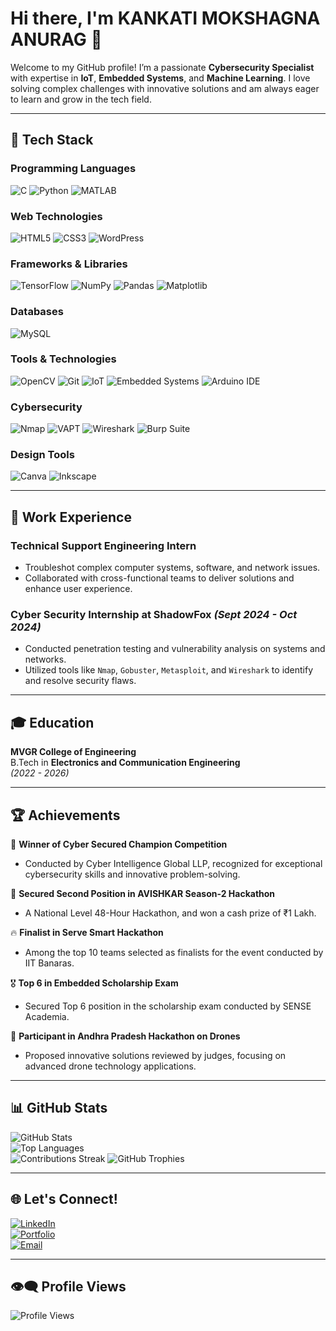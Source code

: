 # Hi there, I'm **KANKATI MOKSHAGNA ANURAG** 👋  

Welcome to my GitHub profile! I’m a passionate **Cybersecurity Specialist** with expertise in **IoT**, **Embedded Systems**, and **Machine Learning**. I love solving complex challenges with innovative solutions and am always eager to learn and grow in the tech field.  

---

## 🚀 Tech Stack  

### Programming Languages  
![C](https://img.shields.io/badge/C-A8B9CC?style=for-the-badge&logo=c&logoColor=white) ![Python](https://img.shields.io/badge/Python-3776AB?style=for-the-badge&logo=python&logoColor=white)  ![MATLAB](https://img.shields.io/badge/MATLAB-0076A8?style=for-the-badge&logo=mathworks&logoColor=white)  

### Web Technologies  
![HTML5](https://img.shields.io/badge/HTML5-E34F26?style=for-the-badge&logo=html5&logoColor=white) ![CSS3](https://img.shields.io/badge/CSS3-1572B6?style=for-the-badge&logo=css3&logoColor=white)  ![WordPress](https://img.shields.io/badge/WordPress-21759B?style=for-the-badge&logo=wordpress&logoColor=white)  

### Frameworks & Libraries  
![TensorFlow](https://img.shields.io/badge/TensorFlow-FF6F00?style=for-the-badge&logo=tensorflow&logoColor=white)  ![NumPy](https://img.shields.io/badge/NumPy-013243?style=for-the-badge&logo=numpy&logoColor=white)  ![Pandas](https://img.shields.io/badge/Pandas-150458?style=for-the-badge&logo=pandas&logoColor=white)  ![Matplotlib](https://img.shields.io/badge/Matplotlib-11557C?style=for-the-badge&logo=plotly&logoColor=white)  

### Databases  
![MySQL](https://img.shields.io/badge/MySQL-4479A1?style=for-the-badge&logo=mysql&logoColor=white)  

### Tools & Technologies  
![OpenCV](https://img.shields.io/badge/OpenCV-5C3EE8?style=for-the-badge&logo=opencv&logoColor=white)  ![Git](https://img.shields.io/badge/Git-F05032?style=for-the-badge&logo=git&logoColor=white)  ![IoT](https://img.shields.io/badge/IoT-1E4F72?style=for-the-badge&logo=internet-of-things&logoColor=white)  ![Embedded Systems](https://img.shields.io/badge/Embedded_Systems-003B6F?style=for-the-badge&logo=stmicroelectronics&logoColor=white)  ![Arduino IDE](https://img.shields.io/badge/Arduino_IDE-00979D?style=for-the-badge&logo=arduino&logoColor=white)  

### Cybersecurity  
![Nmap](https://img.shields.io/badge/Nmap-0E8A16?style=for-the-badge&logo=nmap&logoColor=white)  ![VAPT](https://img.shields.io/badge/VAPT-000000?style=for-the-badge&logo=security&logoColor=white)  ![Wireshark](https://img.shields.io/badge/Wireshark-1679A7?style=for-the-badge&logo=wireshark&logoColor=white)  ![Burp Suite](https://img.shields.io/badge/Burp_Suite-FF6600?style=for-the-badge&logo=burpsuite&logoColor=white)  

### Design Tools  
![Canva](https://img.shields.io/badge/Canva-00C4CC?style=for-the-badge&logo=canva&logoColor=white)  ![Inkscape](https://img.shields.io/badge/Inkscape-000000?style=for-the-badge&logo=inkscape&logoColor=white)  

---

## 💼 **Work Experience**  

### **Technical Support Engineering Intern**  
- Troubleshot complex computer systems, software, and network issues.  
- Collaborated with cross-functional teams to deliver solutions and enhance user experience.  

### **Cyber Security Internship at ShadowFox** _(Sept 2024 - Oct 2024)_  
- Conducted penetration testing and vulnerability analysis on systems and networks.  
- Utilized tools like `Nmap`, `Gobuster`, `Metasploit`, and `Wireshark` to identify and resolve security flaws.  

---

## 🎓 **Education**  

**MVGR College of Engineering**  
B.Tech in **Electronics and Communication Engineering**  
_(2022 - 2026)_  

---

## 🏆 **Achievements**  

🏅 **Winner of Cyber Secured Champion Competition**  
- Conducted by Cyber Intelligence Global LLP, recognized for exceptional cybersecurity skills and innovative problem-solving.  

🥈 **Secured Second Position in AVISHKAR Season-2 Hackathon**  
- A National Level 48-Hour Hackathon, and won a cash prize of ₹1 Lakh.  

🔥 **Finalist in Serve Smart Hackathon**  
- Among the top 10 teams selected as finalists for the event conducted by IIT Banaras.  

🎖️ **Top 6 in Embedded Scholarship Exam**  
- Secured Top 6 position in the scholarship exam conducted by SENSE Academia.  

🚀 **Participant in Andhra Pradesh Hackathon on Drones**  
- Proposed innovative solutions reviewed by judges, focusing on advanced drone technology applications.  

---

## 📊 **GitHub Stats**  

![GitHub Stats](https://github-readme-stats.vercel.app/api?username=MokshagnaAnurag&show_icons=true&theme=dark)  
![Top Languages](https://github-readme-stats.vercel.app/api/top-langs/?username=MokshagnaAnurag&layout=compact&theme=dark)   
![Contributions Streak](https://github-readme-streak-stats.herokuapp.com/?user=MokshagnaAnurag&theme=dark)
![GitHub Trophies](https://github-profile-trophy.vercel.app/?username=MokshagnaAnurag&theme=darkhub&no-frame=true&margin-w=15)

---



## 🌐 **Let's Connect!**  

[![LinkedIn](https://img.shields.io/badge/-LinkedIn-05122A?style=flat&logo=linkedin)](https://linkedin.com/in/kankati-mokshagna-anurag)  
[![Portfolio](https://img.shields.io/badge/-Portfolio-05122A?style=flat&logo=google-chrome&logoColor=white)](https://mokshagnaanurag.github.io/Portfolio/)  
[![Email](https://img.shields.io/badge/-Email-05122A?style=flat&logo=gmail)](mailto:kankati.mokshagnaanurag@gmail.com)  

---
## 👁️‍🗨️  **Profile Views**  

![Profile Views](https://komarev.com/ghpvc/?username=MokshagnaAnurag&style=for-the-badge)  


